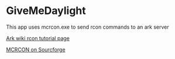 # GiveMeDaylight

This app uses mcrcon.exe to send rcon commands to an ark server


[Ark wiki rcon tutorial page](http://www.ark-survival.net/en/2015/07/09/rcon-tutorial/)

[MCRCON on Sourcforge](http://sourceforge.net/projects/mcrcon/)
